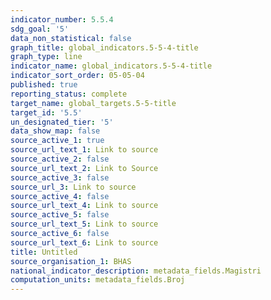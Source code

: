 ```yaml
---
indicator_number: 5.5.4
sdg_goal: '5'
data_non_statistical: false
graph_title: global_indicators.5-5-4-title
graph_type: line
indicator_name: global_indicators.5-5-4-title
indicator_sort_order: 05-05-04
published: true
reporting_status: complete
target_name: global_targets.5-5-title
target_id: '5.5'
un_designated_tier: '5'
data_show_map: false
source_active_1: true
source_url_text_1: Link to source
source_active_2: false
source_url_text_2: Link to Source
source_active_3: false
source_url_3: Link to source
source_active_4: false
source_url_text_4: Link to source
source_active_5: false
source_url_text_5: Link to source
source_active_6: false
source_url_text_6: Link to source
title: Untitled
source_organisation_1: BHAS
national_indicator_description: metadata_fields.Magistri
computation_units: metadata_fields.Broj
---
```

